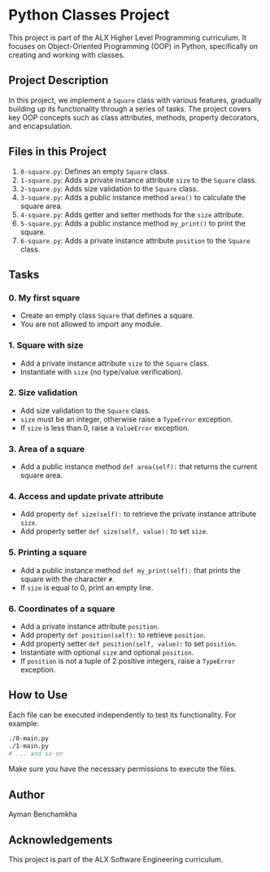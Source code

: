 # Python Classes Project

This project is part of the ALX Higher Level Programming curriculum. It focuses on Object-Oriented Programming (OOP) in Python, specifically on creating and working with classes.

## Project Description

In this project, we implement a `Square` class with various features, gradually building up its functionality through a series of tasks. The project covers key OOP concepts such as class attributes, methods, property decorators, and encapsulation.

## Files in this Project

1. `0-square.py`: Defines an empty `Square` class.
2. `1-square.py`: Adds a private instance attribute `size` to the `Square` class.
3. `2-square.py`: Adds size validation to the `Square` class.
4. `3-square.py`: Adds a public instance method `area()` to calculate the square area.
5. `4-square.py`: Adds getter and setter methods for the `size` attribute.
6. `5-square.py`: Adds a public instance method `my_print()` to print the square.
7. `6-square.py`: Adds a private instance attribute `position` to the `Square` class.

## Tasks

### 0. My first square
- Create an empty class `Square` that defines a square.
- You are not allowed to import any module.

### 1. Square with size
- Add a private instance attribute `size` to the `Square` class.
- Instantiate with `size` (no type/value verification).

### 2. Size validation
- Add size validation to the `Square` class.
- `size` must be an integer, otherwise raise a `TypeError` exception.
- If `size` is less than 0, raise a `ValueError` exception.

### 3. Area of a square
- Add a public instance method `def area(self):` that returns the current square area.

### 4. Access and update private attribute
- Add property `def size(self):` to retrieve the private instance attribute `size`.
- Add property setter `def size(self, value):` to set `size`.

### 5. Printing a square
- Add a public instance method `def my_print(self):` that prints the square with the character `#`.
- If `size` is equal to 0, print an empty line.

### 6. Coordinates of a square
- Add a private instance attribute `position`.
- Add property `def position(self):` to retrieve `position`.
- Add property setter `def position(self, value):` to set `position`.
- Instantiate with optional `size` and optional `position`.
- If `position` is not a tuple of 2 positive integers, raise a `TypeError` exception.

## How to Use

Each file can be executed independently to test its functionality. For example:

```bash
./0-main.py
./1-main.py
# ... and so on
```

Make sure you have the necessary permissions to execute the files.

## Author

Ayman Benchamkha

## Acknowledgements

This project is part of the ALX Software Engineering curriculum.